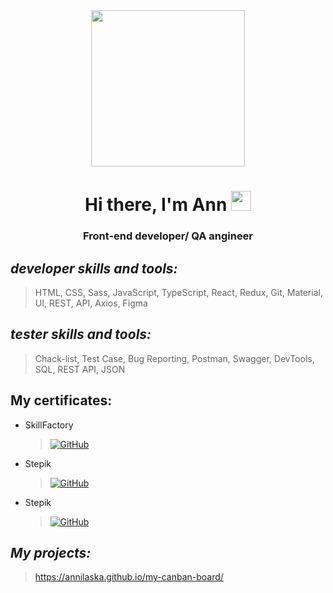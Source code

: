 
<div id="header" align="center">
	
<img src="https://ak.picdn.net/shutterstock/videos/5131757/thumb/2.jpg" width="70%"  height="250"/>
<h1>Hi there, I'm Ann
<img src="https://github.com/blackcater/blackcater/raw/main/images/Hi.gif" height="32"/></h1>
<h3>Front-end developer/ QA angineer</h3>
</div>


_developer skills and tools:_ 
-
> HTML, CSS, Sass, JavaScript, TypeScript, React, Redux, Git, Material, UI, REST, API, Axios, Figma
	
_tester skills and tools:_
-
> Chack-list, Test Case, Bug Reporting, Postman, Swagger, DevTools, SQL, REST API, JSON
<h2>My certificates:</h2> 

* SkillFactory

  ><a href="https://drive.google.com/file/d/13jQhRry2g7LLRx5ruOolJtloJU9CHBja/view?usp=drive_link"><img src="https://img.shields.io/badge/frontendDeveloper-gray?style=for-the-badge&logo=googledrive&logoColor=white" alt="GitHub"/></a>  

* Stepik

  ><a href="https://drive.google.com/file/d/14ofc-o4gUGwGVQ0scc66HglQfKhkVH-I/view?usp=drive_link"><img src="https://img.shields.io/badge/tester-gray?style=for-the-badge&logo=googledrive&logoColor=white" alt="GitHub"/></a>  

* Stepik

  ><a href="https://drive.google.com/file/d/1WB3WGyoQXxTpN7PUE23s1yoByckPTiqu/view?usp=drive_link"><img src="https://img.shields.io/badge/SQL-gray?style=for-the-badge&logo=googledrive&logoColor=white" alt="GitHub"/></a>


_My projects:_
-
>https://annilaska.github.io/my-canban-board/


                                                                                 
